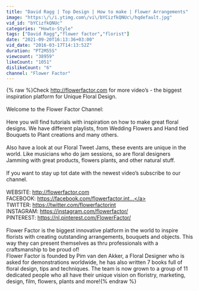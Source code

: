 ```yaml
---
title: "David Ragg | Top Design | How to make | Flower Arrangements"
image: "https:\/\/i.ytimg.com\/vi\/bYCizfkQNUc\/hqdefault.jpg"
vid_id: "bYCizfkQNUc"
categories: "Howto-Style"
tags: ["David Ragg","flower factor","florist"]
date: "2021-09-20T16:13:36+03:00"
vid_date: "2016-03-17T14:13:52Z"
duration: "PT2M55S"
viewcount: "38959"
likeCount: "1051"
dislikeCount: "6"
channel: "Flower Factor"
---
```

{% raw %}Check <a rel="nofollow" target="blank" href="http://flowerfactor.com">http://flowerfactor.com</a> for more video’s - the biggest inspiration platform for Unique Floral Design. <br /><br />Welcome to the Flower Factor Channel:<br /><br />Here you will find tutorials with inspiration on how to make great floral designs. We have different playlists, from Wedding Flowers and Hand tied Bouquets to Plant creations and many others.<br /><br />Also have a look at our Floral Tweet Jams, these events are unique in the world. Like musicians who do jam sessions, so are floral designers Jamming with great products, flowers plants, and other natural stuff. <br /><br />If you want to stay up tot date with the newest video’s subscribe to our channel.<br /><br />WEBSITE: <a rel="nofollow" target="blank" href="http://flowerfactor.com">http://flowerfactor.com</a><br />FACEBOOK: <a rel="nofollow" target="blank" href="https://facebook.com/flowerfactor.int...">https://facebook.com/flowerfactor.int...</a><br />TWITTER: <a rel="nofollow" target="blank" href="https://twitter.com/flowerfactorint">https://twitter.com/flowerfactorint</a><br />INSTAGRAM: <a rel="nofollow" target="blank" href="https://instagram.com/flowerfactor/">https://instagram.com/flowerfactor/</a><br />PINTEREST: <a rel="nofollow" target="blank" href="https://nl.pinterest.com/FlowerFactor/">https://nl.pinterest.com/FlowerFactor/</a><br /><br />Flower Factor is the biggest innovative platform in the world to inspire florists with creating outstanding arrangements, bouquets and objects. This way they can present themselves as thru professionals with a craftsmanship to be proud of!  <br />Flower Factor is founded by Pim van den Akker, a Floral Designer who is asked for demonstrations worldwide, he has also written 7 books full of floral design, tips and techniques. The team is now grown to a group of 11 dedicated people who all have their unique vision on floristry, marketing, design, film, flowers, plants and more!{% endraw %}
